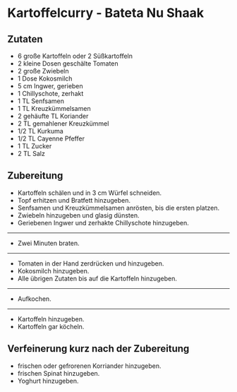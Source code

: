 # Kartoffelcurry - Bateta Nu Shaak

## Zutaten
* 6 große Kartoffeln oder 2 Süßkartoffeln
* 2 kleine Dosen geschälte Tomaten
* 2 große Zwiebeln
* 1 Dose Kokosmilch
* 5 cm Ingwer, gerieben
* 1 Chillyschote, zerhakt
* 1 TL Senfsamen
* 1 TL Kreuzkümmelsamen
* 2 gehäufte TL Koriander
* 2 TL gemahlener Kreuzkümmel
* 1/2 TL Kurkuma
* 1/2 TL Cayenne Pfeffer
* 1 TL Zucker
* 2 TL Salz

## Zubereitung
* Kartoffeln schälen und in 3 cm Würfel schneiden.
* Topf erhitzen und Bratfett hinzugeben.
* Senfsamen und Kreuzkümmelsamen anrösten, bis die ersten platzen.
* Zwiebeln hinzugeben und glasig dünsten.
* Geriebenen Ingwer und zerhakte Chillyschote hinzugeben.
----
* Zwei Minuten braten.
----
* Tomaten in der Hand zerdrücken und hinzugeben.
* Kokosmilch hinzugeben.
* Alle übrigen Zutaten bis auf die Kartoffeln hinzugeben.
----
* Aufkochen.
----
* Kartoffeln hinzugeben.
* Kartoffeln gar köcheln.

## Verfeinerung kurz nach der Zubereitung
* frischen oder gefrorenen Korriander hinzugeben.
* frischen Spinat hinzugeben.
* Yoghurt hinzugeben.
